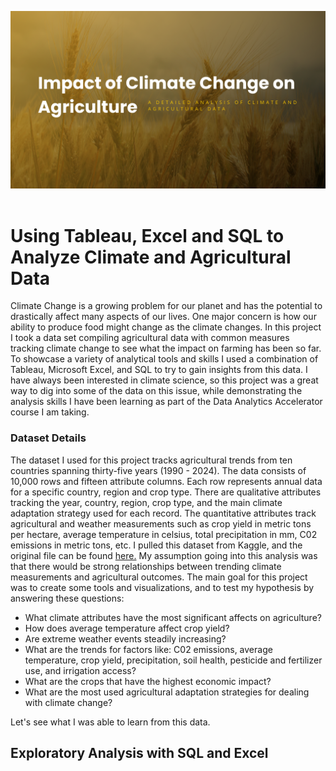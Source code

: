 ![Impact of Climate Change on Ag](climate_cover.png) <br><br>

# Using Tableau, Excel and SQL to Analyze Climate and Agricultural Data

Climate Change is a growing problem for our planet and has the potential to drastically affect many aspects of our lives. One major concern is how our ability to produce food might change as the climate changes. In this project I took a data set compiling agricultural data with common measures tracking climate change to see what the impact on farming has been so far. To showcase a variety of analytical tools and skills I used a combination of Tableau, Microsoft Excel, and SQL to try to gain insights from this data. I have always been interested in climate science, so this project was a great way to dig into some of the data on this issue, while demonstrating the analysis skills I have been learning as part of the Data Analytics Accelerator course I am taking. 

### Dataset Details

The dataset I used for this project tracks agricultural trends from ten countries spanning thirty-five years (1990 - 2024). The data consists of 10,000 rows and fifteen attribute columns. Each row represents annual data for a specific country, region and crop type. There are qualitative attributes tracking the year, country, region, crop type, and the main climate adaptation strategy used for each record. The quantitative attributes track agricultural and weather measurements such as crop yield in metric tons per hectare, average temperature in celsius, total precipitation in mm, C02 emissions in metric tons, etc.  I pulled this dataset from Kaggle, and the original file can be found [here.](https://www.kaggle.com/datasets/waqi786/climate-change-impact-on-agriculture/code) My assumption going into this analysis was that there would be strong relationships between trending climate measurements and agricultural outcomes. The main goal for this project was to create some tools and visualizations, and to test my hypothesis by answering these questions:

- What climate attributes have the most significant affects on agriculture?
- How does average temperature affect crop yield?
- Are extreme weather events steadily increasing?
- What are the trends for factors like: C02 emissions, average temperature, crop yield, precipitation, soil health, pesticide and fertilizer use, and irrigation access?
- What are the crops that have the highest economic impact?
- What are the most used agricultural adaptation strategies for dealing with climate change?

Let's see what I was able to learn from this data. 

## Exploratory Analysis with SQL and Excel
